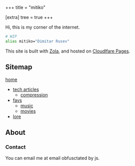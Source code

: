 +++
title = "mitiko"

[extra]
tree = true
+++

Hi, this is my corner of the internet.

```bash
# WIP
alias mitiko="Dimitar Rusev"
```

This site is built with [Zola](https://getzola.org), and hosted on [Cloudlfare Pages](https://pages.cloudflare.com/).

## Sitemap

<nav>

[home](/)
- [tech articles](/tech)
  - [compression](/tech/compression)
- [favs](/favs)
  - [music](/favs/music)
  - [movies](/favs/movies)
- [lore](/lore)
</nav>

## About

### Contact

You can email me at <a id="email">email obfusctated by js</a>.


<script>
// obfuscate email so it's harder on the web crawlers
const rot13 = (str) => str.replace(/[a-z]/gi, x => String.fromCharCode(x.charCodeAt(0) + (x.toLowerCase() <= 'm' ? 13 : -13)));
let obfsName = "zvgvxbqri";
let addr = rot13(obfsName) + "@" + "gmail.com";
let emailEl = document.getElementById("email");
emailEl.innerText = addr;
emailEl.href = "mailto:" + addr;
</script>

